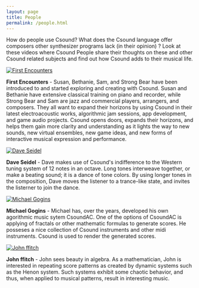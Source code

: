 ```yaml
---
layout: page
title: People
permalink: /people.html
---
```



How do people use Csound? What does the Csound language offer composers other synthesizer programs lack (in their opinion) ? 
Look at these videos where Csound People share their thoughts on these and other Csound related subjects and find out how Csound adds to their musical life.


[![First Encounters](https://img.youtube.com/vi/jfdTHMuNikY/mqdefault.jpg)](https://www.youtube.com/watch?v=jfdTHMuNikY)

**First Encounters** - Susan, Bethanie, Sam, and Strong Bear have been introduced to and started exploring and creating with Csound. Susan and Bethanie have extensive classical training on piano and recorder, while Strong Bear and Sam are jazz and commercial players, arrangers, and composers. They all want to expand their horizons by using Csound in their latest electroacoustic works, algorithmic jam sessions, app development, and game audio projects. Csound opens doors, expands their horizons, and helps them gain more clarity and understanding as it lights the way to new sounds, new virtual ensembles, new game ideas, and new forms of interactive musical expression and performance.

[![Dave Seidel](https://img.youtube.com/vi/4eV9RjhVsM8/mqdefault.jpg)](https://www.youtube.com/watch?v=4eV9RjhVsM8)

**Dave Seidel** - Dave makes use of Csound's indifference to the Western tuning system of 12 notes in an octave. Long tones interweave together, or make a beating sound; it is a dance of tone colors. By using longer tones in the composition, Dave moves the listener to a trance-like state, and invites the listerner to join the dance.

[![Michael Gogins](https://img.youtube.com/vi/H-xWghoZqGw/mqdefault.jpg)](https://www.youtube.com/watch?v=H-xWghoZqGw)

**Michael Gogins**  -   Michael has, over the years, developed his own agorithmic music sytem CsoundAC. One of the options of CsoundAC is applying of fractals or other mathematic formulas to generate scores. He posseses a nice collection of Csound instruments and other midi instruments. Csound is used to render the generated scores. 

[![John ffitch](https://img.youtube.com/vi/0m3WVzEnFIs/mqdefault.jpg)](https://www.youtube.com/watch?v=0m3WVzEnFIs)

**John ffitch** -   John sees beauty in algebra. As a mathematician, John is interested in repeating score patterns as created by dynamic systems such as the Henon system. Such systems exhibit some chaotic behavior, and thus, when applied to musical patterns, result in interesting music. 




